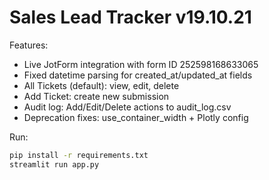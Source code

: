 # Sales Lead Tracker v19.10.21

Features:
- Live JotForm integration with form ID 252598168633065
- Fixed datetime parsing for created_at/updated_at fields
- All Tickets (default): view, edit, delete
- Add Ticket: create new submission
- Audit log: Add/Edit/Delete actions to audit_log.csv
- Deprecation fixes: use_container_width + Plotly config

Run:
```bash
pip install -r requirements.txt
streamlit run app.py
```
